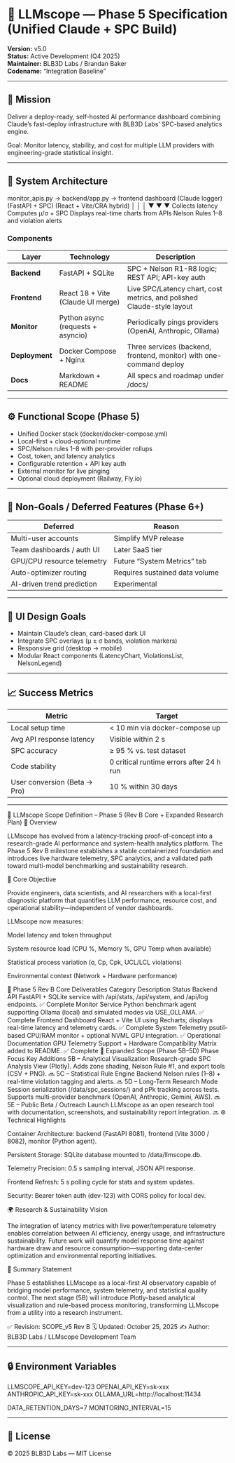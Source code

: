 # 📘 LLMscope — Phase 5 Specification (Unified Claude + SPC Build)

**Version:** v5.0  
**Status:** Active Development (Q4 2025)  
**Maintainer:** BLB3D Labs / Brandan Baker  
**Codename:** “Integration Baseline”

---

## 🎯 Mission
Deliver a deploy-ready, self-hosted AI performance dashboard combining
Claude’s fast-deploy infrastructure with BLB3D Labs’ SPC-based analytics engine.

Goal: Monitor latency, stability, and cost for multiple LLM providers
with engineering-grade statistical insight.

---

## 🧱 System Architecture

monitor_apis.py → backend/app.py → frontend dashboard
(Claude logger) (FastAPI + SPC) (React + Vite/CRA hybrid)
│ │ │
▼ ▼ ▼
Collects latency Computes μ/σ + SPC Displays real-time charts
from APIs Nelson Rules 1–8 and violation alerts


### Components

| Layer | Technology | Description |
|-------|-------------|--------------|
| **Backend** | FastAPI + SQLite | SPC + Nelson R1-R8 logic; REST API; API-key auth |
| **Frontend** | React 18 + Vite (Claude UI merge) | Live SPC/Latency chart, cost metrics, and polished Claude-style layout |
| **Monitor** | Python async (requests + asyncio) | Periodically pings providers (OpenAI, Anthropic, Ollama) |
| **Deployment** | Docker Compose + Nginx | Three services (backend, frontend, monitor) with one-command deploy |
| **Docs** | Markdown + README | All specs and roadmap under /docs/ |

---

## ⚙️ Functional Scope (Phase 5)
- Unified Docker stack (docker/docker-compose.yml)
- Local-first + cloud-optional runtime
- SPC/Nelson rules 1–8 with per-provider rollups
- Cost, token, and latency analytics
- Configurable retention + API key auth
- External monitor for live pinging
- Optional cloud deployment (Railway, Fly.io)

---

## 🧭 Non-Goals / Deferred Features (Phase 6+)

| Deferred | Reason |
|-----------|--------|
| Multi-user accounts | Simplify MVP release |
| Team dashboards / auth UI | Later SaaS tier |
| GPU/CPU resource telemetry | Future “System Metrics” tab |
| Auto-optimizer routing | Requires sustained data volume |
| AI-driven trend prediction | Experimental |

---

## 🎨 UI Design Goals
- Maintain Claude’s clean, card-based dark UI
- Integrate SPC overlays (μ ± σ bands, violation markers)
- Responsive grid (desktop → mobile)
- Modular React components (LatencyChart, ViolationsList, NelsonLegend)

---

## 📈 Success Metrics

| Metric | Target |
|---------|--------|
| Local setup time | < 10 min via docker-compose up |
| Avg API response latency | Visible within 2 s |
| SPC accuracy | ≥ 95 % vs. test dataset |
| Code stability | 0 critical runtime errors after 24 h run |
| User conversion (Beta → Pro) | 10 % within 30 days |

---
🧭 LLMscope Scope Definition – Phase 5 (Rev B Core + Expanded Research Plan)
📖 Overview

LLMscope has evolved from a latency-tracking proof-of-concept into a research-grade AI performance and system-health analytics platform.
The Phase 5 Rev B milestone establishes a stable containerized foundation and introduces live hardware telemetry, SPC analytics, and a validated path toward multi-model benchmarking and sustainability research.

🎯 Core Objective

Provide engineers, data scientists, and AI researchers with a local-first diagnostic platform that quantifies LLM performance, resource cost, and operational stability—independent of vendor dashboards.

LLMscope now measures:

Model latency and token throughput

System resource load (CPU %, Memory %, GPU Temp when available)

Statistical process variation (σ, Cp, Cpk, UCL/LCL violations)

Environmental context (Network + Hardware performance)

🧩 Phase 5 Rev B Core Deliverables
Category	Description	Status
Backend API	FastAPI + SQLite service with /api/stats, /api/system, and /api/log endpoints.	✅ Complete
Monitor Service	Python benchmark agent supporting Ollama (local) and simulated modes via USE_OLLAMA.	✅ Complete
Frontend Dashboard	React + Vite UI using Recharts; displays real-time latency and telemetry cards.	✅ Complete
System Telemetry	psutil-based CPU/RAM monitor + optional NVML GPU integration.	✅ Operational
Documentation	GPU Telemetry Support + Hardware Compatibility Matrix added to README.	✅ Complete
🧠 Expanded Scope (Phase 5B–5D)
Phase	Focus	Key Additions
5B – Analytical Visualization	Research-grade SPC Analysis View (Plotly). Adds zone shading, Nelson Rule #1, and export tools (CSV + PNG).	🔜
5C – Statistical Rule Engine	Backend Nelson rules (1–8) + real-time violation tagging and alerts.	🔜
5D – Long-Term Research Mode	Session serialization (/data/spc_sessions/) and pPk tracking across tests. Supports multi-provider benchmark (OpenAI, Anthropic, Gemini, AWS).	🔜
5E – Public Beta / Outreach	Launch LLMscope as an open research tool with documentation, screenshots, and sustainability report integration.	🔜
⚙️ Technical Highlights

Container Architecture: backend (FastAPI 8081), frontend (Vite 3000 / 8082), monitor (Python agent).

Persistent Storage: SQLite database mounted to /data/llmscope.db.

Telemetry Precision: 0.5 s sampling interval, JSON API response.

Frontend Refresh: 5 s polling cycle for stats and system updates.

Security: Bearer token auth (dev-123) with CORS policy for local dev.

🌍 Research & Sustainability Vision

The integration of latency metrics with live power/temperature telemetry enables correlation between AI efficiency, energy usage, and infrastructure sustainability.
Future work will quantify model response time against hardware draw and resource consumption—supporting data-center optimization and environmental reporting initiatives.

🧭 Summary Statement

Phase 5 establishes LLMscope as a local-first AI observatory capable of bridging model performance, system telemetry, and statistical quality control.
The next stage (5B) will introduce Plotly-based analytical visualization and rule-based process monitoring, transforming LLMscope from a utility into a research instrument.

✅ Revision: SCOPE_v5 Rev B
🗓️ Updated: October 25, 2025
✍️ Author: BLB3D Labs / LLMscope Development Team

---

## 🔒 Environment Variables


LLMSCOPE_API_KEY=dev-123
OPENAI_API_KEY=sk-xxx
ANTHROPIC_API_KEY=sk-xxx
OLLAMA_URL=http://localhost:11434

DATA_RETENTION_DAYS=7
MONITORING_INTERVAL=15


---

## 📜 License
© 2025 BLB3D Labs — MIT License
